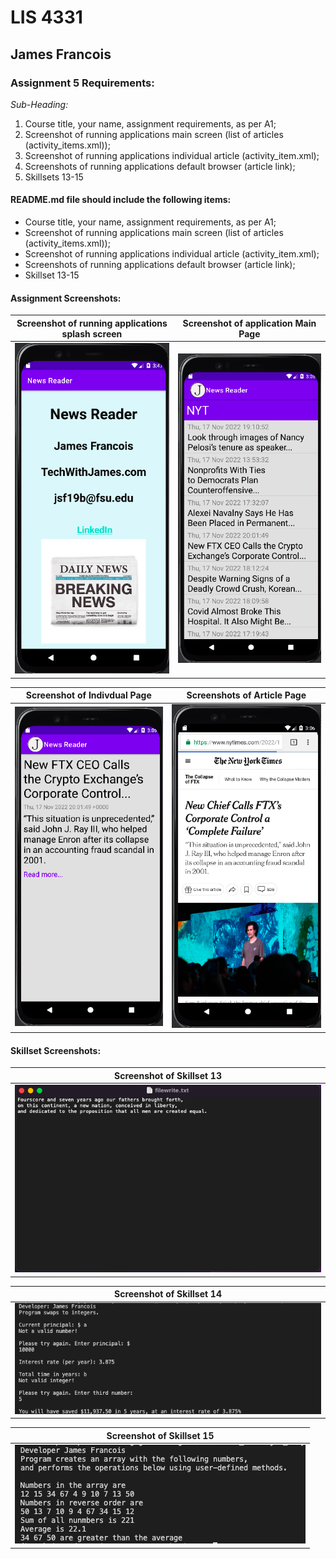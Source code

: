 # LIS 4331 

## James Francois

### Assignment 5 Requirements:

*Sub-Heading:*

1. Course title, your name, assignment requirements, as per A1; 
2. Screenshot of running applications main screen (list of articles (activity_items.xml)); 
3. Screenshot of running applications individual article (activity_item.xml); 
4. Screenshots of running applications default browser (article link); 
5. Skillsets 13-15


#### README.md file should include the following items:

* Course title, your name, assignment requirements, as per A1; 
* Screenshot of running applications main screen (list of articles (activity_items.xml)); 
* Screenshot of running applications individual article (activity_item.xml); 
* Screenshots of running applications default browser (article link); 
* Skillset 13-15

#### Assignment Screenshots:

| Screenshot of running applications splash screen | Screenshot of application Main Page |
| -------------- | --------------|
| ![Screenshot of splash screen](img/splash.png) | ![Screenshot of Main Page](img/main.png) |

| Screenshot of Indivdual Page| Screenshots of Article Page |
| -------------- | --------------|
| ![Screenshot of Indivdual Page](img/individual.png) | ![Screenshots of Article Page](img/article.png) |

#### Skillset Screenshots:

| Screenshot of Skillset 13 |
| -------------- |
| ![Screenshot of Skillset 13](img/skillsets13.png) |

| Screenshot of Skillset 14 |
| -------------- |
| ![Screenshot of Skillset 14](img/skillsets14.png) |

| Screenshot of Skillset 15 |
| -------------- |
| ![Screenshot of Skillset 15](img/skillsets15.png) |